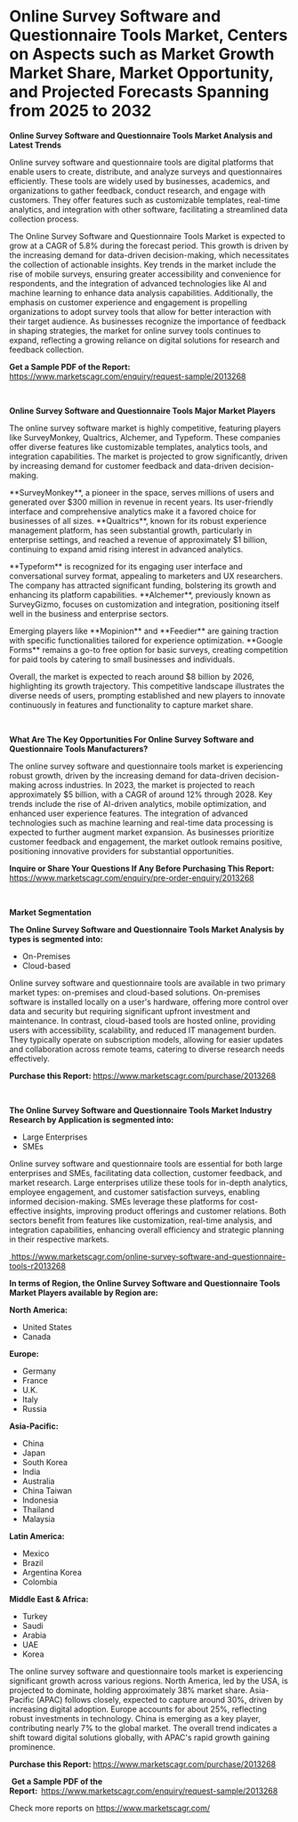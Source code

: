 <p><h1>Online Survey Software and Questionnaire Tools Market, Centers on Aspects such as Market Growth Market Share, Market Opportunity, and Projected Forecasts Spanning from 2025 to 2032</h1></p><p><strong>Online Survey Software and Questionnaire Tools Market Analysis and Latest Trends</strong></p>
<p><p>Online survey software and questionnaire tools are digital platforms that enable users to create, distribute, and analyze surveys and questionnaires efficiently. These tools are widely used by businesses, academics, and organizations to gather feedback, conduct research, and engage with customers. They offer features such as customizable templates, real-time analytics, and integration with other software, facilitating a streamlined data collection process.</p><p>The Online Survey Software and Questionnaire Tools Market is expected to grow at a CAGR of 5.8% during the forecast period. This growth is driven by the increasing demand for data-driven decision-making, which necessitates the collection of actionable insights. Key trends in the market include the rise of mobile surveys, ensuring greater accessibility and convenience for respondents, and the integration of advanced technologies like AI and machine learning to enhance data analysis capabilities. Additionally, the emphasis on customer experience and engagement is propelling organizations to adopt survey tools that allow for better interaction with their target audience. As businesses recognize the importance of feedback in shaping strategies, the market for online survey tools continues to expand, reflecting a growing reliance on digital solutions for research and feedback collection.</p></p>
<p><strong>Get a Sample PDF of the Report:&nbsp;</strong> <a href="https://www.marketscagr.com/enquiry/request-sample/2013268?utm_campaign=2566&utm_medium=2&utm_source=Github&utm_content=ia&utm_term=11032025&utm_id=online-survey-software-and-questionnaire-tools">https://www.marketscagr.com/enquiry/request-sample/2013268</a></p>
<p>&nbsp;</p>
<p><strong>Online Survey Software and Questionnaire Tools Major Market Players</strong></p>
<p><p>The online survey software market is highly competitive, featuring players like SurveyMonkey, Qualtrics, Alchemer, and Typeform. These companies offer diverse features like customizable templates, analytics tools, and integration capabilities. The market is projected to grow significantly, driven by increasing demand for customer feedback and data-driven decision-making.</p><p>**SurveyMonkey**, a pioneer in the space, serves millions of users and generated over $300 million in revenue in recent years. Its user-friendly interface and comprehensive analytics make it a favored choice for businesses of all sizes. **Qualtrics**, known for its robust experience management platform, has seen substantial growth, particularly in enterprise settings, and reached a revenue of approximately $1 billion, continuing to expand amid rising interest in advanced analytics.</p><p>**Typeform** is recognized for its engaging user interface and conversational survey format, appealing to marketers and UX researchers. The company has attracted significant funding, bolstering its growth and enhancing its platform capabilities. **Alchemer**, previously known as SurveyGizmo, focuses on customization and integration, positioning itself well in the business and enterprise sectors.</p><p>Emerging players like **Mopinion** and **Feedier** are gaining traction with specific functionalities tailored for experience optimization. **Google Forms** remains a go-to free option for basic surveys, creating competition for paid tools by catering to small businesses and individuals.</p><p>Overall, the market is expected to reach around $8 billion by 2026, highlighting its growth trajectory. This competitive landscape illustrates the diverse needs of users, prompting established and new players to innovate continuously in features and functionality to capture market share.</p></p>
<p>&nbsp;</p>
<p><strong>What Are The Key Opportunities For Online Survey Software and Questionnaire Tools Manufacturers?</strong></p>
<p><p>The online survey software and questionnaire tools market is experiencing robust growth, driven by the increasing demand for data-driven decision-making across industries. In 2023, the market is projected to reach approximately $5 billion, with a CAGR of around 12% through 2028. Key trends include the rise of AI-driven analytics, mobile optimization, and enhanced user experience features. The integration of advanced technologies such as machine learning and real-time data processing is expected to further augment market expansion. As businesses prioritize customer feedback and engagement, the market outlook remains positive, positioning innovative providers for substantial opportunities.</p></p>
<p><strong>Inquire or Share Your Questions If Any Before Purchasing This Report:</strong> <a href="https://www.marketscagr.com/enquiry/pre-order-enquiry/2013268?utm_campaign=2566&utm_medium=2&utm_source=Github&utm_content=ia&utm_term=11032025&utm_id=online-survey-software-and-questionnaire-tools">https://www.marketscagr.com/enquiry/pre-order-enquiry/2013268</a></p>
<p>&nbsp;</p>
<p><strong>Market Segmentation</strong></p>
<p><strong>The Online Survey Software and Questionnaire Tools Market Analysis by types is segmented into:</strong></p>
<p><ul><li>On-Premises</li><li>Cloud-based</li></ul></p>
<p><p>Online survey software and questionnaire tools are available in two primary market types: on-premises and cloud-based solutions. On-premises software is installed locally on a user's hardware, offering more control over data and security but requiring significant upfront investment and maintenance. In contrast, cloud-based tools are hosted online, providing users with accessibility, scalability, and reduced IT management burden. They typically operate on subscription models, allowing for easier updates and collaboration across remote teams, catering to diverse research needs effectively.</p></p>
<p><strong>Purchase this Report:&nbsp;</strong><a href="https://www.marketscagr.com/purchase/2013268?utm_campaign=2566&utm_medium=2&utm_source=Github&utm_content=ia&utm_term=11032025&utm_id=online-survey-software-and-questionnaire-tools">https://www.marketscagr.com/purchase/2013268</a></p>
<p>&nbsp;</p>
<p><strong>The Online Survey Software and Questionnaire Tools Market Industry Research by Application is segmented into:</strong></p>
<p><ul><li>Large Enterprises</li><li>SMEs</li></ul></p>
<p><p>Online survey software and questionnaire tools are essential for both large enterprises and SMEs, facilitating data collection, customer feedback, and market research. Large enterprises utilize these tools for in-depth analytics, employee engagement, and customer satisfaction surveys, enabling informed decision-making. SMEs leverage these platforms for cost-effective insights, improving product offerings and customer relations. Both sectors benefit from features like customization, real-time analysis, and integration capabilities, enhancing overall efficiency and strategic planning in their respective markets.</p></p>
<p><a href="https://www.marketscagr.com/online-survey-software-and-questionnaire-tools-r2013268?utm_campaign=2566&utm_medium=2&utm_source=Github&utm_content=ia&utm_term=11032025&utm_id=online-survey-software-and-questionnaire-tools">&nbsp;https://www.marketscagr.com/online-survey-software-and-questionnaire-tools-r2013268</a></p>
<p><strong>In terms of Region, the Online Survey Software and Questionnaire Tools Market Players available by Region are:</strong></p>
<p>
    <p> <strong> North America: </strong>
        <ul>
            <li>United States</li>
            <li>Canada</li>
        </ul>
        </p> 
    <p> <strong> Europe: </strong>
        <ul>
            <li>Germany</li>
            <li>France</li>
            <li>U.K.</li>
            <li>Italy</li>
            <li>Russia</li>
        </ul>
        </p> 
    <p> <strong> Asia-Pacific: </strong>
        <ul>
            <li>China</li>
            <li>Japan</li>
            <li>South Korea</li>
            <li>India</li>
            <li>Australia</li>
            <li>China Taiwan</li>
            <li>Indonesia</li>
            <li>Thailand</li>
            <li>Malaysia</li>
        </ul>
        </p> 
    <p> <strong> Latin America: </strong>
        <ul>
            <li>Mexico</li>
            <li>Brazil</li>
            <li>Argentina Korea</li>
            <li>Colombia</li>
        </ul>
        </p> 
    <p> <strong> Middle East & Africa: </strong>
        <ul>
            <li>Turkey</li>
            <li>Saudi</li>
            <li>Arabia</li>
            <li>UAE</li>
            <li>Korea</li>
        </ul>
    </p>
    </p>
<p><p>The online survey software and questionnaire tools market is experiencing significant growth across various regions. North America, led by the USA, is projected to dominate, holding approximately 38% market share. Asia-Pacific (APAC) follows closely, expected to capture around 30%, driven by increasing digital adoption. Europe accounts for about 25%, reflecting robust investments in technology. China is emerging as a key player, contributing nearly 7% to the global market. The overall trend indicates a shift toward digital solutions globally, with APAC's rapid growth gaining prominence.</p></p>
<p><strong>Purchase this Report: </strong><a href="https://www.marketscagr.com/purchase/2013268?utm_campaign=2566&utm_medium=2&utm_source=Github&utm_content=ia&utm_term=11032025&utm_id=online-survey-software-and-questionnaire-tools">https://www.marketscagr.com/purchase/2013268</a></p>
<p>&nbsp;<strong>Get a Sample PDF of the Report:&nbsp;&nbsp;</strong><a href="https://www.marketscagr.com/enquiry/request-sample/2013268?utm_campaign=2566&utm_medium=2&utm_source=Github&utm_content=ia&utm_term=11032025&utm_id=online-survey-software-and-questionnaire-tools">https://www.marketscagr.com/enquiry/request-sample/2013268</a></p>
<p><strong></strong></p>
<p>Check more reports on <a href="https://www.marketscagr.com/?utm_campaign=2566&utm_medium=2&utm_source=Github&utm_content=ia&utm_term=11032025&utm_id=online-survey-software-and-questionnaire-tools">https://www.marketscagr.com/</a></p>